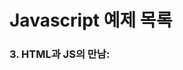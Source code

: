 # Javascript 예제 목록

### 3. HTML과 JS의 만남: <script> 태그 - 312

- 학습목표: <script> 태그를 이용해 자바스크립트 코드를 HTML 페이지에 넣는 방법을 익힌다.
    - 예제 【3-3-1】: ex1.html 파일 생성
    - 예제 【3-3-2】: <script> 태그와 자바스크립트 코드 작성
    - 예제 【3-3-3】: <h1> 태그와 제목 추가
    - 예제 【3-3-4】: HTML 태그와 자바스크립트의 차이 살펴보기

### 4. HTML과 JS의 만남: 이벤트 - 316

- 학습목표: 사용자와 자바스크립트 간의 상호작용 수단인 이벤트를 이해한다.
    - 예제 【3-4-1】 ex2.html 파일을 생성하고, 버튼 만들기
    - 예제 【3-4-2】 onclick 속성과 값 추가
    - 예제 【3-4-3】 글자를 입력할 수 있는 텍스트 상자 만들기
    - 예제 【3-4-4】 onchange 속성과 값 추가
    - 예제 【3-4-5】 <input> 태그를 추가하고, onkeydown 속성과 값 추가

### 5. HTML과 JS의 만남: 콘솔 - 323

- 학습목표: 간단하게 코드를 실행해야 할 때 활용할 수 있는 콘솔의 사용법을 이해한다.
    - 예제 【3-5-1】 텍스트가 몇 개의 글자로 이뤄졌는지 확인하기
    - 예제 【3-5-2】 댓글을 입력한 사람 중에서 무작위로 4명을 추첨하기

### 6. 데이터 타입 - 문자열과 숫자 - 330

- 학습목표: 자바스크립트의 데이터 타입을 살펴보고 그중 문자열과 숫자 데이터 타입을 이해한다.
    - 예제 【3-6-1】 경고창에 숫자 표현하기
    - 예제 【3-6-2】 경고창에 숫자 표현하기2
    - 예제 【3-6-3】 콘솔에서 덧셈하기
    - 예제 【3-6-4】 콘솔에서 덧셈, 뺄셈, 곱셈, 나눗셈하기
    - 예제 【3-6-5】 문자열을 대문자로 출력하기
    - 예제 【3-6-6】 문자열에서 특정 문자 찾기
    - 예제 【3-6-7】 문자열에서 특정 문자열 찾기
    - 예제 【3-6-8】 문자열에서 공백 제거하기
    - 예제 【3-6-9】 숫자와 문자열

### 7. 변수와 대입 연산자 - 341

- 학습목표: 변수와 대입 연산자, 상수를 알아보고 변수를 사용하는 이유와 효용을 이해한다.
    - 예제 【3-7-1】 변수와 대입 연산자
    - 예제 【3-7-2】 변수와 상수
    - 예제 【3-7-3】 아무 의미 없는 문자열(Lorem ipsum)
    - 예제 【3-7-4】 문자열에서 egoing을 leezche로 바꾸기
    - 예제 【3-7-5】 변수를 이용해 leezche를 egoing으로 바꾸기
    - 예제 【3-7-6】 변수를 이용해 egoing을 leezche로 바꾸기

### 9. CSS 기초: style 속성 - 348

- 학습목표: 웹 페이지를 디자인할 수 있는 CSS를 소개하고 <style> 태그, style 속성을 이용해 CSS를 적용하는 방법을 이해한다.
    - 예제 【3-9-1】 ex3.html 파일 생성 후, 3.html 복사해서 붙여넣기
    - 예제 【3-9-2】 <h2> 태그의 글자색을 하늘색으로 변경 ex3.html
    - 예제 【3-9-3】 <h2> 태그의 배경색을 코랄색으로 변경

### 10. CS 기초: <style> 태그 - 352

- 학습목표: <style> 태그를 이용해 CSS 코드를 작성하고, 웹 페이지의 특정 부분을 디자인하는 방법을 이해한다.
    - 예제 【3-10-1】 <div> 태그로 JavaScript 텍스트 감싸기
    - 예제 【3-10-2】 <div> 태그 대신 <span> 태그로 JavaScript 텍스트 감싸기
    - 예제 【3-10-3】 모든 JavaScript 텍스트에 굵게 적용
    - 예제 【3-10-4】 <style> 태그를 추가하고, style 속성 대신 class 속성 추가
    - 예제 【3-10-5】 클래스 값이 js인 모든 태그에 굵게 적용
    - 예제 【3-10-6】 클래스 값이 js인 모든 태그에 굵게 적용(다시)
    - 예제 【3-10-7】 클래스 값이 js인 모든 태그의 글자색을 빨간색으로 변경

### 11. CSS 기초: 선택자 - 358

- 학습목표: 선택자를 이해하고, 선택자를 이용해 웹 페이지의 여러 구성요소에 효율적으로 스타일을 적용하는 법을 익힌다.
    - 예제 【3-11-1】 첫 번째로 등장하는 ‘JavaScript’ 텍스트 강조
    - 예제 【3-11-2】 클래스를 의미하는 .에서 id를 의미하는 #으로 변경
    - 예제 【3-11-3】 <span> 태그의 글자색 변경 및 HTML, CSS 텍스트를<span> 태그로 감싸기

### 12. 제어할 태그 선택하기 - 362

- 학습목표: 자바스크립트를 이용해 HTML과 CSS를 프로그래밍적으로 제어하는 방법을 익힌다.
    - 예제 【3-12-1】 night 버튼과 day 버튼 만들기
    - 예제 【3-12-2】 버튼을 클릭했을 때의 이벤트를 추가하기 위해 onclick 속성 추가
    - 예제 【3-12-3】 버튼을 클릭하면 배경색이 검은색이 되도록 onclick 속성 값 설정
    - 예제 【3-12-4】 버튼을 클릭하면 글자색이 흰색이 되도록 onclick 속성의 값 추가
    - 예제 【3-12-5】 day 버튼을 클릭하면 배경색이 흰색, 글자색이 검은색이 되도록 완성

### 15. 비교 연산자와 불리언 - 376

- 학습목표: 조건문을 알아보기에 앞서 조건문에 사용되는 비교 연산자와 불리언을 이해한다.
    - 예제 【3-15-1】 ex4.html 파일 생성
    - 예제 【3-15-2】 비교 연산자 (1===1) ex4.html
    - 예제 【3-15-3】 비교 연산자 (1===2)
    - 예제 【3-15-4】 비교 연산자 (1<2)
    - 예제 【3-15-5】 비교 연산자 (1>1)

### 16. 조건문 - 381

- 학습목표: 불리언과 비교 연산자를 이용해 조건문을 작성함으로써 프로그램의 효용을 높이는 법을 배운다.
    - 예제 【3-16-1】 ex5.html 파일 생성
    - 예제 【3-16-2】 1, 2, 3, 4를 출력하는 코드 추가
    - 예제 【3-16-3】 프로그램의 이름 추가
    - 예제 【3-16-4】 if-else 문
    - 예제 【3-16-5】 if-else 문

### 17. 조건문의 활용 - 387

- 학습목표: 좀 더 구체적인 예제를 통해 조건문이 가져다주는 효용을 이해한다.
    - 예제 【3-17-1】 night 버튼과 day 버튼을 하나로 만들기
    - 예제 【3-17-2】 버튼에 onclick 속성과 값 추가
    - 예제 【3-17-3】 형식에 맞게 조건문 수정
    - 예제 【3-17-4】 버튼에 id 속성을 추가하고 조건문의 조건 수정
    - 예제 【3-17-5】 조건에 따라 버튼의 value 값 변경
    - 예제 【3-17-6】 기존에 있던 버튼 제거

### 18. 중복의 제거를 위한 리팩터링 - 396

- 학습목표: 리팩터링의 개념을 소개하고 앞에서 만든 예제에 리팩터링을 적용해 코드를 개선하는 법을 배운다.
    - 예제 【3-18-1】 night 버튼을 페이지 아래에도 추가
    - 예제 【3-18-2】 아래에 있는 버튼의 id를 night_day2로 변경
    - 예제 【3-18-3】 id 값 대신 자기 자신을 가리키는 this 키워드로 변경
    - 예제 【3-18-4】 태그를 target 변수를 할당하고, target 변수 사용

### 20. 배열 - 405

- 학습목표: 배열이 무엇인지 이해하고, 배열을 만들고 사용하는 문법을 익힌다.
    - 예제 【3-20-1】 ex6.html 파일 생성 후 배열 만들기
    - 예제 【3-20-2】 배열에서 데이터 꺼내기
    - 예제 【3-20-3】 배열에서 들어있는 값이 몇 개인지 확인
    - 예제 【3-20-4】 배열에 데이터 추가

### 21. 반복문 예고 - 412

- 학습목표: 반복문의 개념을 이해하고, 예제를 통해 반복문의 원리와 사용법을 익힌다.
    - 예제 【3-21-1】 ex7.html 파일 생성
    - 예제 【3-21-2】 while 반복문을 이용해 2, 3번째 코드를 3번 반복

### 22. 배열과 반복문 - 416

- 학습목표: 배열과 반복문을 함께 사용할 때의 효용을 이해하고 사용법을 익힌다.
    - 예제 【3-22-1】 ex8.html 파일 생성
    - 예제 【3-22-2】 배열 만들기
    - 예제 【3-22-3】 코드 실행을 4번 반복하는 코드 작성
    - 예제 【3-22-4】 배열에서 데이터를 가져와서 출력
    - 예제 【3-22-5】 배열에 담긴 원소의 개수만큼 반복하도록 수정
    - 예제 【3-22-5】 <li> 태그에 링크 추가

### 23. 배열과 반복문의 활용 - 422

- 학습목표: 구체적인 예제를 통해 배열과 반복문을 함께 활용하는 법을 배운다.
    - 예제 【3-23-1】 웹 페이지에 있는 모든 태그 가져오기
    - 예제 【3-23-2】 웹 페이지에 있는 모든 <a> 태그 가져오기(다시)
    - 예제 【3-23-3】 모든 <a> 태그를 가져와서 alist 변수에 넣고 출력하기
    - 예제 【3-23-4】 반복문으로 모든 링크 출력하기
    - 예제 【3-23-5】 반복문에서 링크의 글자색 변경
    - 예제 【3-23-6】 야간모드에서는 하늘색, 주간모드에서는 파란색으로 링크색 변경

### 24. 함수 예고 - 430

- 학습목표: 함수의 개념과 필요성을 이해한다.
    - 예제 【3-24-1】 중복된 코드를 <script> 태그로 옮기기
    - 예제 【3-24-2】 복사해온 코드에 이름을 붙이고 함수로 만들기
    - 예제 【3-24-3】 함수의 소괄호에 self 추가
    - 예제 【3-24-4】 버튼을 클릭하면 nightDayHandler 함수가 실행되게 설정

### 25. 함수 - 436

- 학습목표: 함수의 기본적인 문법과 함수를 구성하는 매개변수,인자, return 문을 배운다.
    - 예제 【3-25-1】 ex9.html 파일 생성
    - 예제 【3-25-2】 2-1, 2-2가 반복되게 하기
    - 예제 【3-25-3】 반복되는 코드를 함수로 만들기
    - 예제 【3-25-4】 반복되는 코드를 함수로 바꾸기

### 26. 매개변수와 인자 - 440

- 학습목표: 함수의 구성요소 중 함수의 입력과 관련된 매개변수와 인자를 소개하고 각각의 역할을 이해한다.
    - 예제 【3-26-1】 1+1을 출력하는 코드 작성
    - 예제 【3-26-2】 1+1을 함수로 만들기
    - 예제 【3-26-3】 입력값에 따라 다른 결과를 출력하는 함수로 만들기

### 27. 함수(return 문) - 444

- 학습목표: 함수의 구성요소 중 함수의 출력과 관련된 return 문과 표현식을 이해한다.
    - 예제 【3-27-1】 덧셈한 결과를 빨간색으로 출력하는 새로운 함수 sumColorRed( )
    - 예제 【3-27-2】 sum2( ) 함수 추가
    - 예제 【3-27-3】 sum2( ) 함수 호출
    - 예제 【3-27-3】 return문 추가

### 28. 함수의 활용 - 448

- 학습목표: 함수를 활용해 기존 코드를 좀 더 효율적으로 변경하는 법을 배운다.
    - 예제 【3-28-1】 nightDayHandler( ) 함수를 만들고 <input> 버튼의 자바스크립트 코드 넣기
    - 예제 【3-28-2】 onclick 속성값으로 nightDayHandler( ) 지정
    - 예제 【3-28-3】 this 인자를 self 매개변수로 받기
    - 예제 【3-28-4】 함수에서 this를 self로 변경

### 29. 객체 예고 - 453

- 학습목표: 코드를 정리 정돈하는 수단으로서의 객체를 배우고 앞서 작성한 예제에 객체를 적용했을 때의 효과를 알아본다.
    - 예제 【3-29-1】 모든 <a> 태그의 색을 변경하는 setColor 함수 만들기
    - 예제 【3-29-2】 태그의 글자색을 변경하는 setColor 함수 만들기
    - 예제 【3-29-3】 함수의 이름이 중복되지 않게 변경
    - 예제 【3-29-4】 태그의 배경색을 변경하는 BodySetBackgroundSetColor 함수 만들기
    - 예제 【3-29-5】 함수 대신 객체를 이용해 정리 정돈하기

### 30. 객체 쓰기와 읽기 - 463

- 학습목표: 객체에 정보를 저장하고 가져오는 문법 및 이와 관련된 객체 리터럴과 객체 접근 연산자를 배운다.
    - 예제 【3-30-1】 배열 만들기, 배열에서 값 꺼내기
    - 예제 【3-30-2】 객체의 만들기
    - 예제 【3-30-3】 객체에 정보 담기
    - 예제 【3-30-4】 객체에서 정보 가져오기 1
    - 예제 【3-30-5】 객체에서 정보 가져오기 2
    - 예제 【3-30-6】 객체에 정보 추가하기
    - 예제 【3-30-7】 객체에서 정보 가져오기
    - 예제 【3-30-8】 이름에 공백이 있는 정보 추가하고, 가져오기

### 31. 객체와 반복문 - 469

- 학습목표: 객체와 반복문을 함께 사용하는 법을 배운다.
    - 예제 【3-31-1】 반복문 for .. in
    - 예제 【3-31-2】 반복문에서 객체의 키 값 출력
    - 예제 【3-31-3】 반복문에서 객체의 키 값에 해당하는 데이터 출력
    - 예제 【3-31-4】 반복문에서 객체의 키 값과 데이터 모두 출력

### 32객체 프로퍼티와 메서드 - 473

- 학습목표: 객체에 소속된 변수인 프로퍼티와 객체에 소속된 함수인 메서드를 소개하고, 각각을 사용하는 법을 익힌다.
    - 예제 【3-32-1】 객체에 함수 담기
    - 예제 【3-32-2】 showAll( ) 함수에 있는 코드를 showAll 메서드에 붙여넣기
    - 예제 【3-32-3】 showAll 메서드 호출
    - 예제 【3-32-4】 coworkers라는 객체 이름 대신 this 사용

### 33. 객체의 활용 - 477

- 학습목표: 객체를 사용해 앞서 작성한 예제를 정리 정돈하고 완성한다.
    - 예제 【3-33-1】 Body 변수에 객체 담기
    - 예제 【3-33-2】 객체에 setColor 프로퍼티 추가
    - 예제 【3-33-3】 객체에 setBackgroundColor 프로퍼티 추가
    - 예제 【3-33-4】 프로퍼티 사이에 콤마 추가
    - 예제 【3-33-5】 LinksSetColor( )도 객체로 만들기

### 34. 파일로 쪼개서 정리 정돈하기 - 483

- 학습목표: 코드를 재사용하는 수단으로서 코드를 파일로 쪼갰을 때의 효용을 이해한다.
    - 예제 【3-34-1】 1.html 파일에 <input> 태그 붙여넣기
    - 예제 【3-34-1】 2.html 파일에 <input> 태그 붙여넣기
    - 예제 【3-34-1】 3.html 파일에 <input> 태그 붙여넣기
    - 예제 【3-34-1】 index.html 파일에 <input> 태그 붙여넣기
    - 예제 【3-34-2】 파일에 스크립트 코드를 복사해서 붙여넣기 _ 1.html
    - 예제 【3-34-2】 파일에 스크립트 코드를 복사해서 붙여넣기 _ 2.html
    - 예제 【3-34-2】 파일에 스크립트 코드를 복사해서 붙여넣기 _ 3.html
    - 예제 【3-34-2】 파일에 스크립트 코드를 복사해서 붙여넣기 _ index.html
    - 예제 【3-34-3】 color.js 파일 생성 후 스크립트 코드 붙여넣기
    - 예제 【3-34-4】 공통 코드를 지우고 color.js 파일 포함시키기 _ 1.html
    - 예제 【3-34-4】 공통 코드를 지우고 color.js 파일 포함시키기 _ 2.html
    - 예제 【3-34-4】 공통 코드를 지우고 color.js 파일 포함시키기 _ 3.html
    - 예제 【3-34-4】 공통 코드를 지우고 color.js 파일 포함시키기 _ index.html

### 35. 이브러리와 프레임워크 - 489

- 학습목표: 라이브러리와 프레임워크의 개념과 차이점을 이해하고 jQuery 라이브러리를 사용하는 법을 배운다.
    - 예제 【3-35-1】 jQuery 라이브러리 불러오기
    - 예제 【3-35-2】 jQuery를 이용해 기존 코드 수정
    - 예제 【3-35-3】 jQuery를 이용해 기존 코드 수정 2
    - 예제 【3-35-4】 jQuery 라이브러리 불러오기 _ 1.html
    - 예제 【3-35-4】 jQuery 라이브러리 불러오기 _ 2.html
    - 예제 【3-35-4】 jQuery 라이브러리 불러오기 _ 3.html
    - 예제 【3-35-4】 jQuery 라이브러리 불러오기 _ index.html

### 36. UI vs. API - 497

- 학습목표: UI와 API의 개념 및 UI를 사용하는 것과 API를 사용하는 것 사이의 차이점을 이해한다.
    - 예제 【3-36-1】 버튼을 누르면 나오면 경고창